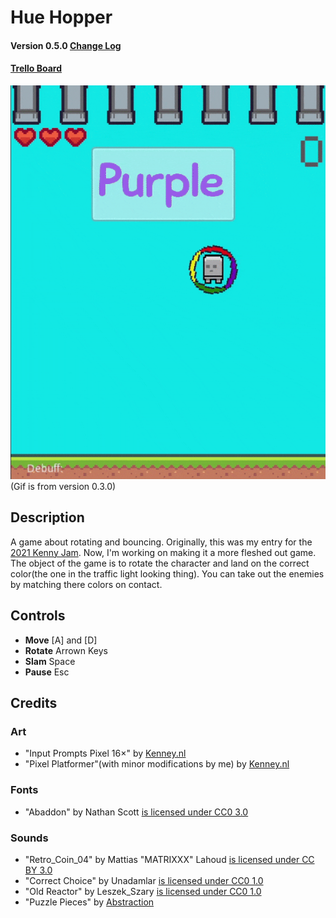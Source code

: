 # Hue Hopper
#### Version 0.5.0 [Change Log](https://github.com/sugarvoid/hue-hopper/blob/Current/docs/CHANGELOG.md)

#### [Trello Board](https://trello.com/b/aLnKhPKY/hue-hopper)


![](https://github.com/sugarvoid/hue-hopper/blob/Current/docs/hue.gif) \
(Gif is from version 0.3.0)

## Description
A game about rotating and bouncing. Originally, this was my entry for the [2021 Kenny Jam](https://kitargo.itch.io/huehopper-jam). Now, I'm working on making it a more fleshed out game. The object of the game is to rotate the character and land on the correct color(the one in the traffic light looking thing).  You can take out the enemies by matching there colors on contact. 

## Controls 
- **Move** [A] and [D]
- **Rotate** Arrown Keys
- **Slam** Space
- **Pause** Esc

## Credits

### Art
- "Input Prompts Pixel 16×" by [Kenney.nl](https://kenney.itch.io/)
- "Pixel Platformer"(with minor modifications by me) by [Kenney.nl](https://kenney.itch.io/)

### Fonts
- "Abaddon" by Nathan Scott [is licensed under CC0 3.0](https://creativecommons.org/licenses/by/3.0/)

### Sounds
- "Retro_Coin_04" by Mattias "MATRIXXX" Lahoud [is licensed under CC BY 3.0](https://creativecommons.org/licenses/by/3.0/)
- "Correct Choice" by Unadamlar [is licensed under CC0 1.0](https://creativecommons.org/publicdomain/zero/1.0/)
- "Old Reactor" by Leszek_Szary [is licensed under CC0 1.0](https://creativecommons.org/publicdomain/zero/1.0/)
- "Puzzle Pieces" by [Abstraction](http://www.abstractionmusic.com/)
